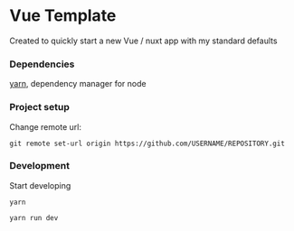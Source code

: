 # Vue Template

Created to quickly start a new Vue / nuxt app with my standard defaults

### Dependencies

[yarn](https://yarnpkg.com/en/docs/install), dependency manager for node

### Project setup

Change remote url:

```
git remote set-url origin https://github.com/USERNAME/REPOSITORY.git
```


### Development

Start developing
```
yarn
```
```
yarn run dev
```
